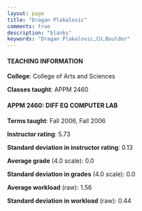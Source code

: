 ```yaml
---
layout: page
title: "Dragan Plakalovic" 
comments: true
description: "blanks"
keywords: "Dragan Plakalovic,CU,Boulder"
---
```

<head>
<script src="https://ajax.googleapis.com/ajax/libs/jquery/2.1.3/jquery.min.js"></script>
<script src="https://dl.dropboxusercontent.com/s/pc42nxpaw1ea4o9/highcharts.js?dl=0"></script>
<!-- <script src="../assets/js/highcharts.js"></script> -->
<style type="text/css">@font-face {
	font-family: "Bebas Neue";
	src: url(https://www.filehosting.org/file/details/544349/BebasNeue Regular.otf) format("opentype");
	}
	h1.Bebas { 
		font-family: "Bebas Neue", Verdana, Tahoma;
	}
</style>
</head>
	   
#### TEACHING INFORMATION

**College**: College of Arts and Sciences

**Classes taught**: APPM 2460

#### APPM 2460: DIFF EQ COMPUTER LAB

**Terms taught**: Fall 2006, Fall 2006

**Instructor rating**: 5.73

**Standard deviation in instructor rating**: 0.13

**Average grade** (4.0 scale): 0.0

**Standard deviation in grades** (4.0 scale): 0.0

**Average workload** (raw): 1.56

**Standard deviation in workload** (raw): 0.44

